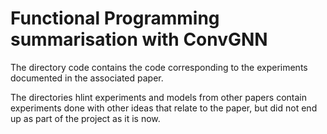 # Functional Programming summarisation with ConvGNN

The directory code contains the code corresponding to the experiments documented in the associated paper.


The directories hlint experiments and models from other papers contain experiments done with other ideas that relate to the paper, but did not end up as part of the project as it is now.
